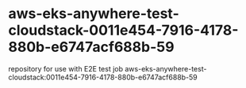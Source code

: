 # aws-eks-anywhere-test-cloudstack-0011e454-7916-4178-880b-e6747acf688b-59
repository for use with E2E test job aws-eks-anywhere-test-cloudstack:0011e454-7916-4178-880b-e6747acf688b-59

